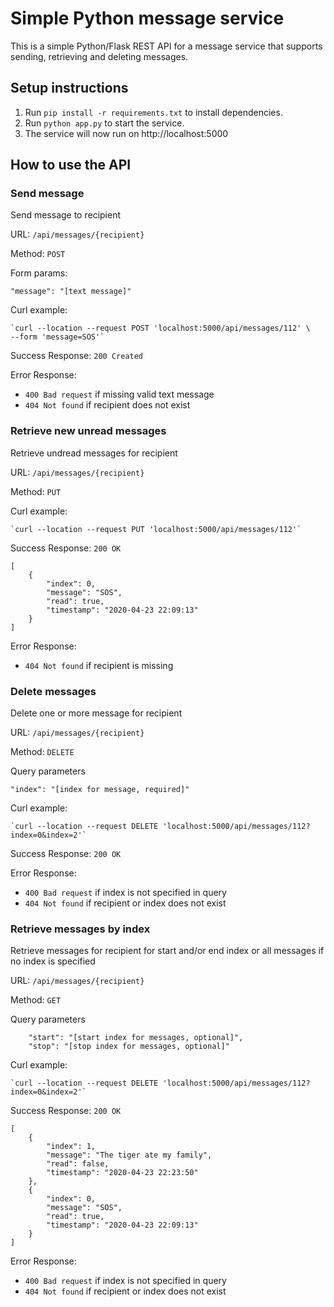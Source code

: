 # Simple Python message service

This is a simple Python/Flask REST API for a message service that supports sending, retrieving and deleting messages. 

## Setup instructions

1. Run `pip install -r requirements.txt` to install dependencies. 
3. Run `python app.py` to start the service. 
4. The service will now run on http://localhost:5000

## How to use the API

### Send message

Send message to recipient

URL: `/api/messages/{recipient}`

Method: `POST`

Form params: 

    "message": "[text message]"
    
Curl example: 

    `curl --location --request POST 'localhost:5000/api/messages/112' \
    --form 'message=SOS'`

Success Response: `200 Created`

Error Response: 

* `400 Bad request` if missing valid text message
* `404 Not found` if recipient does not exist


### Retrieve new unread messages

Retrieve undread messages for recipient

URL: `/api/messages/{recipient}`

Method: `PUT`

Curl example: 

    `curl --location --request PUT 'localhost:5000/api/messages/112'`

Success Response: `200 OK`

    [
        {
            "index": 0,
            "message": "SOS",
            "read": true,
            "timestamp": "2020-04-23 22:09:13"
        }
    ]

Error Response: 

* `404 Not found` if recipient is missing



### Delete messages

Delete one or more message for recipient

URL: `/api/messages/{recipient}`

Method: `DELETE`

Query parameters

    "index": "[index for message, required]"

Curl example: 

    `curl --location --request DELETE 'localhost:5000/api/messages/112?index=0&index=2'`

Success Response: `200 OK`

Error Response: 

* `400 Bad request` if index is not specified in query
* `404 Not found` if recipient or index does not exist


### Retrieve messages by index

Retrieve messages for recipient for start and/or end index or all messages if no index is specified

URL: `/api/messages/{recipient}`

Method: `GET`

Query parameters

        "start": "[start index for messages, optional]",
        "stop": "[stop index for messages, optional]"

Curl example: 

    `curl --location --request DELETE 'localhost:5000/api/messages/112?index=0&index=2'`

Success Response: `200 OK`

    [
        {
            "index": 1,
            "message": "The tiger ate my family",
            "read": false,
            "timestamp": "2020-04-23 22:23:50"
        },
        {
            "index": 0,
            "message": "SOS",
            "read": true,
            "timestamp": "2020-04-23 22:09:13"
        }
    ]

Error Response: 

* `400 Bad request` if index is not specified in query
* `404 Not found` if recipient or index does not exist
